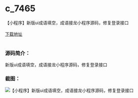 # c_7465
【小程序】新版ui成语填空，成语接龙小程序源码，修复登录接口
<br/></br>
[下载地址](https://www.uuid2.com/7465.html "下载地址")
<br/></br>
<h3>源码简介：</h3>
<p>新版ui成语填空，成语接龙小程序源码，修复登录接口<p>
<h3>截图：</h3>
<img src="https://www.uuid2.com/wp-content/uploads/img/uimage/17081631751972.png" alt="【小程序】新版ui成语填空，成语接龙小程序源码，修复登录接口">
